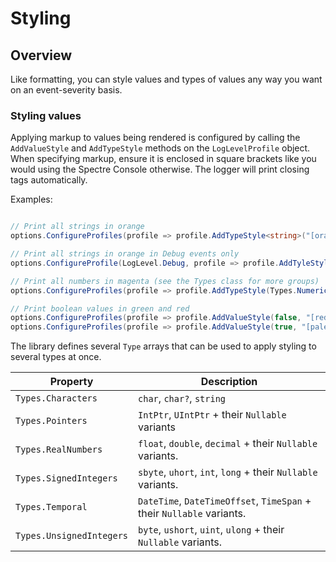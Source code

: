 ﻿# Styling

## Overview

Like formatting, you can style values and types of values any way you want on an event-severity basis.

### Styling values

Applying markup to values being rendered is configured by calling the `AddValueStyle` and `AddTypeStyle` methods on the `LogLevelProfile` object. When specifying markup, ensure it is enclosed in square brackets like you would using the Spectre Console otherwise. The logger will print closing tags automatically. 

Examples:

```csharp

// Print all strings in orange
options.ConfigureProfiles(profile => profile.AddTypeStyle<string>("[orange3]"));

// Print all strings in orange in Debug events only
options.ConfigureProfile(LogLevel.Debug, profile => profile.AddTyleStyle<string>("[orange3"));

// Print all numbers in magenta (see the Types class for more groups)
options.ConfigureProfiles(profile => profile.AddTypeStyle(Types.Numerics, "[magenta1]")); 

// Print boolean values in green and red
options.ConfigureProfiles(profile => profile.AddValueStyle(false, "[red1]"));
options.ConfigureProfiles(profile => profile.AddValueStyle(true, "[palegreen3]"));

```

The library defines several `Type` arrays that can be used to apply styling to several types at once.

|Property|Description|
|---|---|
|`Types.Characters`|`char`, `char?`, `string`|,
|`Types.Pointers`|`IntPtr`, `UIntPtr` + their `Nullable` variants
|`Types.RealNumbers`|`float`, `double`, `decimal` + their `Nullable` variants.|
|`Types.SignedIntegers`|`sbyte`, `uhort`, `int`, `long` + their `Nullable` variants.|
|`Types.Temporal`|`DateTime`, `DateTimeOffset`, `TimeSpan` + their `Nullable` variants.|
|`Types.UnsignedIntegers`|`byte`, `ushort`, `uint`, `ulong` + their `Nullable` variants.|

